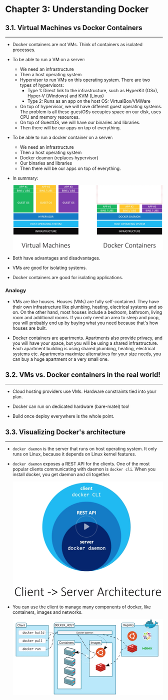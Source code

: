 # Chapter 3: Understanding Docker

## 3.1. Virtual Machines vs Docker Containers
---------------------------------------------

- Docker containers are not VMs. Think of containers as isolated processes.
- To be able to run a VM on a server:
  - We need an infrastructure
  - Then a host operating system
  - Hypervisor to run VMs on this operating system. There are two types of hypervisors:
    - Type 1: Direct link to the infrastructure, such as HyperKit (OSx), Hyper-V (Windows) and KVM (Linux)
    - Type 2: Runs as an app on the host OS: VirtualBox/VMWare
  - On top of hypervisor, we will have different guest operating systems. The problem is all these guestOSs occupies space on our disk, uses CPU and memory resources.
  - On top of GuestOS, we will have our binaries and libraries.
  - Then there will be our apps on top of everything.

- To be able to run a docker container on a server:
  - We need an infrastructure
  - Then a host operating system
  - Docker deamon (replaces hypervisor)
  - Our binaries and libraries
  - Then there will be our apps on top of everything.

- In summary:

  ![vm-vs-docker](images/ch3-vm-vs-docker.png)

- Both have advantages and disadvantages.
- VMs are good for isolating systems.
- Docker containers are good for isolating applications.

### Analogy

- VMs are like houses. Houses (VMs) are fully self-contained. They have their own infrastructure like plumbing, heating, electrical systems and so on. On the other hand, most houses include a bedroom, bathroom, living room and additional rooms. If you only need an area to sleep and poop, you will probably end up by buying what you need because that's how houses are built.

- Docker containers are apartments. Apartments also provide privacy, and you will have your space, but you will be using a shared infrastructure. Each apartment building is using shared plumbing, heating, electrical systems etc. Apartments maximize alternatives for your size needs, you can buy a huge apartment or a very small one.

## 3.2. VMs vs. Docker containers in the real world!
----------------------------------------------------

- Cloud hosting providers use VMs. Hardware constraints tied into your plan.

- Docker can run on dedicated hardware (bare-matel) too!

- Build once deploy everywhere is the whole point.


## 3.3. Visualizing Docker's architecture
-----------------------------------------

- `docker daemon` is the server that runs on host operating system. It only runs on Linux, because it depends on Linux kernel features.

- `docker daemon` exposes a REST API for the clients. One of the most popular clients communicating with daemon is `docker cli`. When you install docker, you get daemon and cli together.

  ![docker-architecture](images/ch3-docker-architecture.png)

- You can use the client to manage many components of docker, like containers, images and networks.

  ![docker-high-level-overview](images/ch3-high-level-overview.png)
